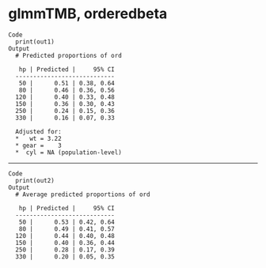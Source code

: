 # glmmTMB, orderedbeta

    Code
      print(out1)
    Output
      # Predicted proportions of ord
      
       hp | Predicted |     95% CI
      ----------------------------
       50 |      0.51 | 0.38, 0.64
       80 |      0.46 | 0.36, 0.56
      120 |      0.40 | 0.33, 0.48
      150 |      0.36 | 0.30, 0.43
      250 |      0.24 | 0.15, 0.36
      330 |      0.16 | 0.07, 0.33
      
      Adjusted for:
      *   wt = 3.22
      * gear =    3
      *  cyl = NA (population-level)

---

    Code
      print(out2)
    Output
      # Average predicted proportions of ord
      
       hp | Predicted |     95% CI
      ----------------------------
       50 |      0.53 | 0.42, 0.64
       80 |      0.49 | 0.41, 0.57
      120 |      0.44 | 0.40, 0.48
      150 |      0.40 | 0.36, 0.44
      250 |      0.28 | 0.17, 0.39
      330 |      0.20 | 0.05, 0.35
      

